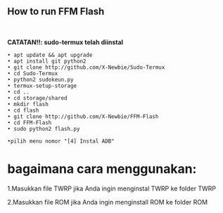 ## How to run FFM Flash
<br>

<b>CATATAN!!: sudo-termux telah diinstal</b>
<br>

```
• apt update && apt upgrade
• apt install git python2
• git clone http://github.com/X-Newbie/Sudo-Termux
• cd Sudo-Termux
• python2 sudokeun.py
• termux-setup-storage
• cd ..
• cd storage/shared
• mkdir flash
• cd flash
• git clone http://github.com/X-Newbie/FFM-Flash
• cd FFM-Flash
• sudo python2 flash.py

•pilih menu nomor "[4] Instal ADB"
```

# bagaimana cara menggunakan:
1.Masukkan file TWRP jika Anda ingin menginstal TWRP ke folder TWRP

2.Masukkan file ROM jika Anda ingin menginstall ROM ke folder ROM
